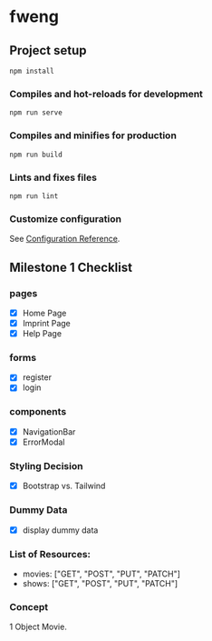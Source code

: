 # fweng

## Project setup

```
npm install
```

### Compiles and hot-reloads for development

```
npm run serve
```

### Compiles and minifies for production

```
npm run build
```

### Lints and fixes files

```
npm run lint
```

### Customize configuration

See [Configuration Reference](https://cli.vuejs.org/config/).

## Milestone 1 Checklist

### pages

- [x] Home Page
- [x] Imprint Page
- [x] Help Page

### forms

- [x] register
- [x] login

### components

- [x] NavigationBar
- [x] ErrorModal

### Styling Decision

- [X] Bootstrap vs. Tailwind

### Dummy Data

- [X] display dummy data

### List of Resources:

- movies: ["GET", "POST", "PUT", "PATCH"]
- shows: ["GET", "POST", "PUT", "PATCH"]

### Concept

1 Object Movie.
